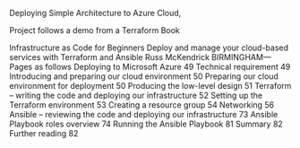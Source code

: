 Deploying Simple Architecture to Azure Cloud, 

Project follows a demo from a Terraform Book 

Infrastructure as Code
for Beginners
Deploy and manage your cloud-based services with Terraform and Ansible
Russ McKendrick
BIRMINGHAM—
Pages as follows
Deploying to Microsoft Azure 49
Technical requirement 49
Introducing and preparing our
cloud environment 50
Preparing our cloud environment
for deployment 50
Producing the low-level design 51
Terraform – writing the code and
deploying our infrastructure 52
Setting up the Terraform environment 53
Creating a resource group 54
Networking 56
Ansible – reviewing the code and
deploying our infrastructure 73
Ansible Playbook roles overview 74
Running the Ansible Playbook 81
Summary 82
Further reading 82